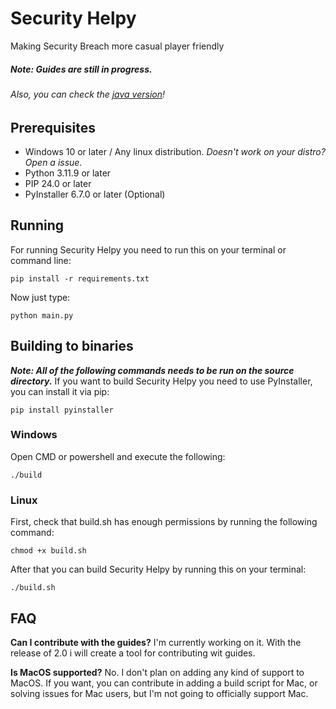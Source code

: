# Security Helpy
Making Security Breach more casual player friendly

##### Note: Guides are still in progress.

###### Also, you can check the [java version](https://github.com/triplean/sh_java)!

## Prerequisites
- Windows 10 or later / Any linux distribution. *Doesn't work on your distro? Open a issue.*
- Python 3.11.9 or later
- PIP 24.0 or later
- PyInstaller 6.7.0 or later (Optional)

## Running
For running Security Helpy you need to run this on your terminal or command line:
```
pip install -r requirements.txt
```
Now just type:
```
python main.py
```

## Building to binaries
***Note: All of the following commands needs to be run on the source directory.***
If you want to build Security Helpy you need to use PyInstaller, you can install it via pip:
```
pip install pyinstaller
```
### Windows
Open CMD or powershell and execute the following:
```
./build
```

### Linux
First, check that build.sh has enough permissions by running the following command:
```
chmod +x build.sh
```
After that you can build Security Helpy by running this on your terminal:
```
./build.sh
```

## FAQ
**Can I contribute with the guides?**
I'm currently working on it. With the release of 2.0 i will create a tool for contributing wit guides.

**Is MacOS supported?**
No. I don't plan on adding any kind of support to MacOS. If you want, you can contribute in adding a build script for Mac, or solving issues for Mac users, but I'm not going to officially support Mac.
